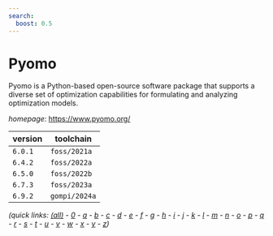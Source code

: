```yaml
---
search:
  boost: 0.5
---
```

# Pyomo

Pyomo is a Python-based open-source software package that supports a diverse set of optimization  capabilities for formulating and analyzing optimization models.

*homepage*: <https://www.pyomo.org/>

version | toolchain
--------|----------
``6.0.1`` | ``foss/2021a``
``6.4.2`` | ``foss/2022a``
``6.5.0`` | ``foss/2022b``
``6.7.3`` | ``foss/2023a``
``6.9.2`` | ``gompi/2024a``


*(quick links: [(all)](../index.md) - [0](../0/index.md) - [a](../a/index.md) - [b](../b/index.md) - [c](../c/index.md) - [d](../d/index.md) - [e](../e/index.md) - [f](../f/index.md) - [g](../g/index.md) - [h](../h/index.md) - [i](../i/index.md) - [j](../j/index.md) - [k](../k/index.md) - [l](../l/index.md) - [m](../m/index.md) - [n](../n/index.md) - [o](../o/index.md) - [p](../p/index.md) - [q](../q/index.md) - [r](../r/index.md) - [s](../s/index.md) - [t](../t/index.md) - [u](../u/index.md) - [v](../v/index.md) - [w](../w/index.md) - [x](../x/index.md) - [y](../y/index.md) - [z](../z/index.md))*

